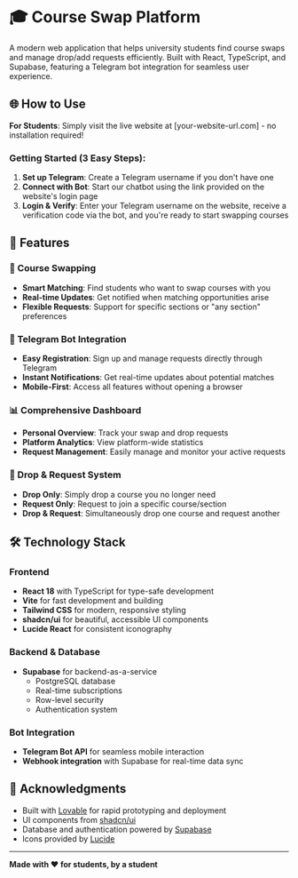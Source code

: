 # 🎓 Course Swap Platform

A modern web application that helps university students find course swaps and manage drop/add requests efficiently. Built with React, TypeScript, and Supabase, featuring a Telegram bot integration for seamless user experience.

## 🌐 How to Use

**For Students**: Simply visit the live website at [your-website-url.com] - no installation required!

### Getting Started (3 Easy Steps):
1. **Set up Telegram**: Create a Telegram username if you don't have one
2. **Connect with Bot**: Start our chatbot using the link provided on the website's login page
3. **Login & Verify**: Enter your Telegram username on the website, receive a verification code via the bot, and you're ready to start swapping courses

## 🌟 Features

### 🔄 Course Swapping
- **Smart Matching**: Find students who want to swap courses with you
- **Real-time Updates**: Get notified when matching opportunities arise
- **Flexible Requests**: Support for specific sections or "any section" preferences

### 📱 Telegram Bot Integration
- **Easy Registration**: Sign up and manage requests directly through Telegram
- **Instant Notifications**: Get real-time updates about potential matches
- **Mobile-First**: Access all features without opening a browser

### 📊 Comprehensive Dashboard
- **Personal Overview**: Track your swap and drop requests
- **Platform Analytics**: View platform-wide statistics
- **Request Management**: Easily manage and monitor your active requests

### 🎯 Drop & Request System
- **Drop Only**: Simply drop a course you no longer need
- **Request Only**: Request to join a specific course/section
- **Drop & Request**: Simultaneously drop one course and request another

## 🛠️ Technology Stack

### Frontend
- **React 18** with TypeScript for type-safe development
- **Vite** for fast development and building
- **Tailwind CSS** for modern, responsive styling
- **shadcn/ui** for beautiful, accessible UI components
- **Lucide React** for consistent iconography

### Backend & Database
- **Supabase** for backend-as-a-service
  - PostgreSQL database
  - Real-time subscriptions
  - Row-level security
  - Authentication system

### Bot Integration
- **Telegram Bot API** for seamless mobile interaction
- **Webhook integration** with Supabase for real-time data sync


## 🙏 Acknowledgments

- Built with [Lovable](https://lovable.dev) for rapid prototyping and deployment
- UI components from [shadcn/ui](https://ui.shadcn.com)
- Database and authentication powered by [Supabase](https://supabase.com)
- Icons provided by [Lucide](https://lucide.dev)

---

**Made with ❤️ for students, by a student**
